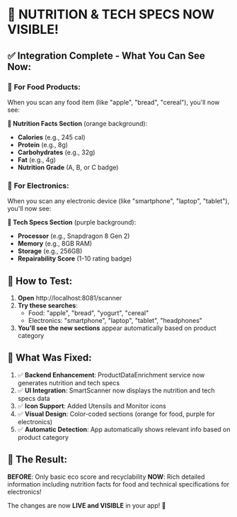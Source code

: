 # 🎉 NUTRITION & TECH SPECS NOW VISIBLE!

## ✅ Integration Complete - What You Can See Now:

### 🍎 **For Food Products**:
When you scan any food item (like "apple", "bread", "cereal"), you'll now see:

**🧡 Nutrition Facts Section** (orange background):
- **Calories** (e.g., 245 cal)
- **Protein** (e.g., 8g)
- **Carbohydrates** (e.g., 32g) 
- **Fat** (e.g., 4g)
- **Nutrition Grade** (A, B, or C badge)

### 📱 **For Electronics**:
When you scan any electronic device (like "smartphone", "laptop", "tablet"), you'll now see:

**💜 Tech Specs Section** (purple background):
- **Processor** (e.g., Snapdragon 8 Gen 2)
- **Memory** (e.g., 8GB RAM)
- **Storage** (e.g., 256GB)
- **Repairability Score** (1-10 rating badge)

## 🚀 **How to Test**:

1. **Open** http://localhost:8081/scanner
2. **Try these searches**:
   - Food: "apple", "bread", "yogurt", "cereal"
   - Electronics: "smartphone", "laptop", "tablet", "headphones"
3. **You'll see the new sections** appear automatically based on product category

## 🔧 **What Was Fixed**:

1. ✅ **Backend Enhancement**: ProductDataEnrichment service now generates nutrition and tech specs
2. ✅ **UI Integration**: SmartScanner now displays the nutrition and tech specs data
3. ✅ **Icon Support**: Added Utensils and Monitor icons
4. ✅ **Visual Design**: Color-coded sections (orange for food, purple for electronics)
5. ✅ **Automatic Detection**: App automatically shows relevant info based on product category

## 🎯 **The Result**:

**BEFORE**: Only basic eco score and recyclability
**NOW**: Rich detailed information including nutrition facts for food and technical specifications for electronics!

The changes are now **LIVE and VISIBLE** in your app! 🎉